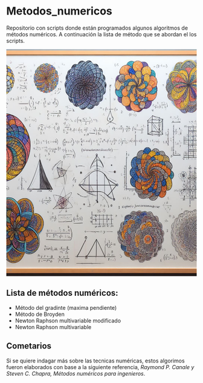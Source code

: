 # Metodos_numericos
Repositorio con scripts donde están programados algunos algoritmos de métodos numéricos. A continuación la lista de método que se abordan el los scripts.

<img src="met_num.jpeg" width="600" height="600">

## Lista de métodos numéricos:
* Método del gradinte (maxima pendiente)
* Método de Broyden
* Newton Raphson multivariable modificado
* Newton Raphson multivariable

## Cometarios
Si se quiere indagar más sobre las tecnicas numéricas, estos algorimos fueron elaborados con base a la siguiente referencia, *Raymond P. Canale y Steven C. Chapra, Métodos numéricos para ingenieros*.
